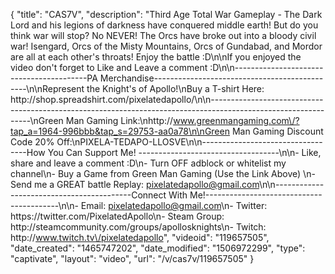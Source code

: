 {
    "title": "CAS7V",
    "description": "Third Age Total War Gameplay - The Dark Lord and his legions of darkness have conquered middle earth!  But do you think war will stop? No NEVER!  The Orcs have broke out into a bloody civil war!  Isengard, Orcs of the Misty Mountains, Orcs of Gundabad, and Mordor are all at each other's throats!  Enjoy the battle :D\n\nIf you enjoyed the video don't forget to Like and Leave a comment :D\n\n-----------------------------------------PA Merchandise----------------------------------------------\n\nRepresent the Knight's of Apollo!\nBuy a T-shirt Here: http:\/\/shop.spreadshirt.com\/pixelatedapollo\/\n\n---------------------------------------------------------------------------------------------------------------\nGreen Man Gaming Link:\nhttp:\/\/www.greenmangaming.com\/?tap_a=1964-996bbb&tap_s=29753-aa0a78\n\nGreen Man Gaming Discount Code 20% Off:\nPIXELA-TEDAPO-LLOSVE\n\n----------------------------------How You Can Support Me! -----------------------------------\n\n- Like, share and leave a comment :D\n- Turn OFF adblock or whitelist my channel\n- Buy a Game from Green Man Gaming (Use the Link Above) \n- Send me a GREAT battle Replay: pixelatedapollo@gmail.com\n\n------------------------------------------Connect With Me!-----------------------------------------\n\n- Email: pixelatedapollo@gmail.com\n- Twitter: https:\/\/twitter.com\/PixelatedApollo\n- Steam Group:  http:\/\/steamcommunity.com\/groups\/apollosknights\n- Twitch: http:\/\/www.twitch.tv\/pixelatedapollo",
    "videoid": "119657505",
    "date_created": "1465747202",
    "date_modified": "1506972299",
    "type": "captivate",
    "layout": "video",
    "url": "\/v\/cas7v\/119657505"
}
